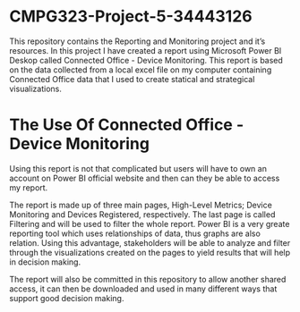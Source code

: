 # CMPG323-Project-5-34443126
This repository contains the Reporting and Monitoring project and it’s resources. In this project I have created a report using Microsoft Power BI Deskop called Connected Office - Device Monitoring. This report is based on the data collected from a local excel file on my computer containing Connected Office data that I used to create statical and strategical visualizations.
# The Use Of Connected Office - Device Monitoring
Using this report is not that complicated but users will have to own an account on Power BI official website and then can they be able to access my report.

The report is made up of three main pages, High-Level Metrics; Device Monitoring and Devices Registered, respectively. The last page is called Filtering and will be used to filter the whole report. Power BI is a very greate reporting tool which uses relationships of data, thus graphs are also relation. Using this advantage, stakeholders will be able to analyze and filter through the visualizations created on the pages to yield results that will help in decision making.

The report will also be committed in this repository to allow another shared access, it can then be downloaded and used in many different ways that support good decision making.
